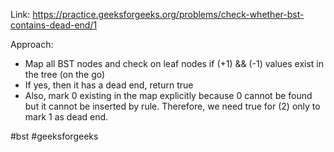 Link: https://practice.geeksforgeeks.org/problems/check-whether-bst-contains-dead-end/1 

Approach:
- Map all BST nodes and check on leaf nodes if (+1) && (-1) values exist in the tree (on the go)
- If yes, then it has a dead end, return true
- Also, mark 0 existing in the map explicitly because 0 cannot be found but it cannot be inserted by rule. Therefore, we need true for (2) only to mark 1 as dead end.


#bst #geeksforgeeks 